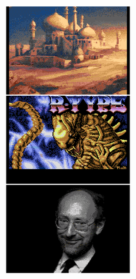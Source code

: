 [![](madness77_PoP.png)](https://github.com/ivop/rc-archive/raw/master/madness77/madness77_PoP.xex)
[![](madness77_RType.png)](https://github.com/ivop/rc-archive/raw/master/madness77/madness77_RType.xex)
[![](madness77_SirCliveSinclair.png)](https://github.com/ivop/rc-archive/raw/master/madness77/madness77_SirCliveSinclair.xex)
